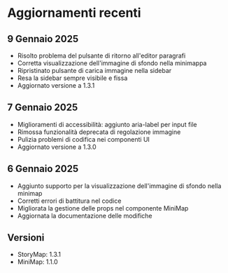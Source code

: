 # Aggiornamenti recenti

## 9 Gennaio 2025
- Risolto problema del pulsante di ritorno all'editor paragrafi
- Corretta visualizzazione dell'immagine di sfondo nella minimappa
- Ripristinato pulsante di carica immagine nella sidebar
- Resa la sidebar sempre visibile e fissa
- Aggiornato versione a 1.3.1

## 7 Gennaio 2025
- Miglioramenti di accessibilità: aggiunto aria-label per input file
- Rimossa funzionalità deprecata di regolazione immagine
- Pulizia problemi di codifica nei componenti UI
- Aggiornato versione a 1.3.0

## 6 Gennaio 2025
- Aggiunto supporto per la visualizzazione dell'immagine di sfondo nella minimap
- Corretti errori di battitura nel codice
- Migliorata la gestione delle props nel componente MiniMap
- Aggiornata la documentazione delle modifiche

## Versioni
- StoryMap: 1.3.1
- MiniMap: 1.1.0

